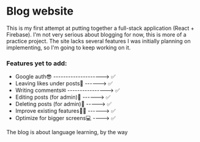 # Blog website

This is my first attempt at putting together a full-stack application (React + Firebase).
I'm not very serious about blogging for now, this is more of a practice project.
The site lacks several features I was initially planning on implementing, so I'm going to keep working on it.

### Features yet to add:

- Google auth😎 --------------------> ✅
- Leaving likes under posts💚 ------> ✅
- Writing comments✉ ----------------> ✅
- Editing posts (for admin)📝 ------> ✅
- Deleting posts (for admin)🚮 -----> ✅
- Improve existing features👷‍♂️ ------> ✅
- Optimize for bigger screens💻 ----> ✅

The blog is about language learning, by the way
